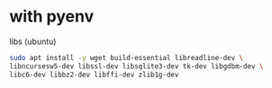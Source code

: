 # with pyenv

libs (ubuntu)

```bash
sudo apt install -y wget build-essential libreadline-dev \
libncursesw5-dev libssl-dev libsqlite3-dev tk-dev libgdbm-dev \
libc6-dev libbz2-dev libffi-dev zlib1g-dev
```